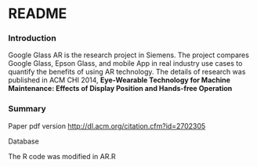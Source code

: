# README

### Introduction

Google Glass AR is the research project in Siemens. The project compares Google Glass, Epson Glass, and mobile App in real industry use cases to quantify the benefits of using AR technology. The details of research was published in ACM CHI 2014, **Eye-Wearable Technology for Machine Maintenance: Effects of Display Position and Hands-free Operation**

### Summary

Paper pdf version http://dl.acm.org/citation.cfm?id=2702305

Database

The R code was modified in AR.R



